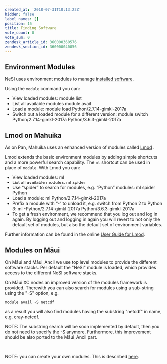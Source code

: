 ```yaml
---
created_at: '2018-07-31T10:13:22Z'
hidden: false
label_names: []
position: 15
title: Finding Software
vote_count: 0
vote_sum: 0
zendesk_article_id: 360000360576
zendesk_section_id: 360000040056
---
```


## Environment Modules

NeSI uses environment modules to manage [installed
software](https://support.nesi.org.nz/hc/articles/360000170355).

Using the `module` command you can:

-   View loaded modules:
        module list
-   List all available modules
        module avail
-   Load a module:
        module load Python/2.7.14-gimkl-2017a
-   Switch out a loaded module for a different version:
        module switch Python/2.7.14-gimkl-2017a Python/3.6.3-gimkl-2017a

## Lmod on Mahuika

As on Pan, Mahuika uses an enhanced version of modules called
[Lmod](https://lmod.readthedocs.io/en/latest/010_user.html) .

Lmod extends the basic environment modules by adding simple shortcuts
and a more powerful search capability. The `ml` shortcut can be used in
place of `module`. With Lmod you can:

-   View loaded modules:
        ml
-   List all available modules:
        ml spider
-   Use “spider” to search for modules, e.g. “Python” modules:
        ml spider Python
-   Load a module:
        ml Python/2.7.14-gimkl-2017a
-   Prefix a module with “-“ to unload it, e.g. switch from Python 2 to
    Python 3:
        ml -Python/2.7.14-gimkl-2017a Python/3.6.3-gimkl-2017a
-   To get a fresh environment, we recommend that you log out and log in
    again. By logging out and logging in again you will revert to not
    only the default set of modules, but also the default set of
    environment variables.

Further information can be found in the online [User Guide for
Lmod](https://lmod.readthedocs.io/en/latest/010_user.html).

## Modules on Māui

On Māui and Māui\_Ancil we use top level modules to provide the
different software stacks. Per default the "NeSI" module is loaded,
which provides access to the different NeSI software stacks.

On Māui XC nodes an improved version of the modules framework is
provided. Therewith you can also search for modules using a sub-string
using the "-S" option, e.g.

    module avail -S netcdf

as a result you will also find modules having the substring "netcdf" in
name, e.g. cray-netcdf.

NOTE: The substring search will be soon implemented by default, then you
do not need to specify the -S anymore. Furthermore, this improvement
should be also ported to the Māui\_Ancil part.

 

NOTE: you can create your own modules. This is described
[here](https://support.nesi.org.nz/hc/en-gb/articles/360000474535-Installing-Third-Party-applications).
